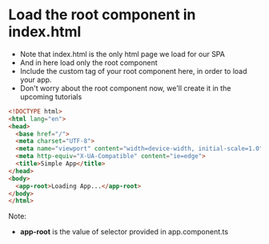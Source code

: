 # Load the root component in index.html
* Note that index.html is the only html page we load for our SPA
* And in here load only the root component
* Include the custom tag of your root component here, in order to load  your app.
* Don't worry about the root component now, we'll create it in the upcoming tutorials

```html
<!DOCTYPE html>
<html lang="en">
<head>
  <base href="/">
  <meta charset="UTF-8">
  <meta name="viewport" content="width=device-width, initial-scale=1.0">
  <meta http-equiv="X-UA-Compatible" content="ie=edge">
  <title>Simple App</title>
</head>
<body>
  <app-root>Loading App...</app-root>
</body>
</html>
```
Note:
* __app-root__ is the value of selector provided in app.component.ts